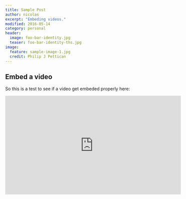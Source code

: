```yaml
---
title: Sample Post
author: nicolas
excerpt: "Embeding videos."
modified: 2016-05-14
category: personal
header:
  image: foo-bar-identity.jpg
  teaser: foo-bar-identity-ths.jpg
image:
  feature: sample-image-1.jpg
  credit: Philip J Pettican
---
```


## Embed a video

So this is a test to see if a video get embeded properly here:

<iframe width="560" height="315" src="https://www.youtube.com/embed/NhWg7AQLI_8" frameborder="0"> </iframe>


